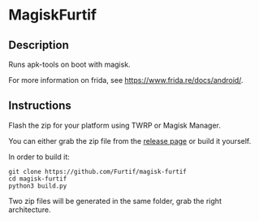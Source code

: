 # MagiskFurtif

## Description

Runs apk-tools on boot with magisk. 

For more information on frida, see https://www.frida.re/docs/android/.

## Instructions

Flash the zip for your platform using TWRP or Magisk Manager.

You can either grab the zip file from the [release page](https://github.com/Furtif/magisk-furtif/releases) or build it yourself.

In order to build it:

```
git clone https://github.com/Furtif/magisk-furtif
cd magisk-furtif
python3 build.py
```

Two zip files will be generated in the same folder, grab the right architecture.
